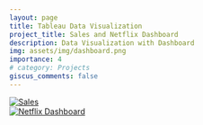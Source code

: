 ```yaml
---
layout: page
title: Tableau Data Visualization
project_title: Sales and Netflix Dashboard
description: Data Visualization with Dashboard
img: assets/img/dashboard.png
importance: 4
# category: Projects
giscus_comments: false
---
```



<div class="tableauPlaceholder" id="viz1699978676658" style="position: relative;">
    <noscript>
        <a href="#"><img alt="Sales " src="https:&#47;&#47;public.tableau.com&#47;static&#47;images&#47;Sa&#47;SalesDashboard_16996559156500&#47;Sales&#47;1_rss.png" style="border: none;" /></a>
    </noscript>
    <object class="tableauViz" style="display: none;">
        <param name="host_url" value="https%3A%2F%2Fpublic.tableau.com%2F" /> <param name="embed_code_version" value="3" /> <param name="site_root" value="" /><param name="name" value="SalesDashboard_16996559156500&#47;Sales" />
        <param name="tabs" value="no" /><param name="toolbar" value="yes" /><param name="static_image" value="https:&#47;&#47;public.tableau.com&#47;static&#47;images&#47;Sa&#47;SalesDashboard_16996559156500&#47;Sales&#47;1.png" />
        <param name="animate_transition" value="yes" /><param name="display_static_image" value="yes" /><param name="display_spinner" value="yes" /><param name="display_overlay" value="yes" /><param name="display_count" value="yes" />
        <param name="language" value="en-US" /><param name="filter" value="publish=yes" />
    </object>
</div>
<script type="text/javascript">
    var divElement = document.getElementById("viz1699978676658");
    var vizElement = divElement.getElementsByTagName("object")[0];
    if (divElement.offsetWidth > 800) {
        vizElement.style.width = "100%";
        vizElement.style.height = divElement.offsetWidth * 0.75 + "px";
    } else if (divElement.offsetWidth > 500) {
        vizElement.style.width = "100%";
        vizElement.style.height = divElement.offsetWidth * 0.75 + "px";
    } else {
        vizElement.style.width = "100%";
        vizElement.style.height = "1927px";
    }
    var scriptElement = document.createElement("script");
    scriptElement.src = "https://public.tableau.com/javascripts/api/viz_v1.js";
    vizElement.parentNode.insertBefore(scriptElement, vizElement);
</script>


<div class="tableauPlaceholder" id="viz1699980479340" style="position: relative;">
    <noscript>
        <a href="#"><img alt="Netflix Dashboard " src="https:&#47;&#47;public.tableau.com&#47;static&#47;images&#47;Ne&#47;Netflix_16999804373180&#47;ProfilesofMoviesAdded2010-2019&#47;1_rss.png" style="border: none;" /></a>
    </noscript>
    <object class="tableauViz" style="display: none;">
        <param name="host_url" value="https%3A%2F%2Fpublic.tableau.com%2F" /> <param name="embed_code_version" value="3" /> <param name="site_root" value="" />
        <param name="name" value="Netflix_16999804373180&#47;ProfilesofMoviesAdded2010-2019" /><param name="tabs" value="no" /><param name="toolbar" value="yes" />
        <param name="static_image" value="https:&#47;&#47;public.tableau.com&#47;static&#47;images&#47;Ne&#47;Netflix_16999804373180&#47;ProfilesofMoviesAdded2010-2019&#47;1.png" /> <param name="animate_transition" value="yes" />
        <param name="display_static_image" value="yes" /><param name="display_spinner" value="yes" /><param name="display_overlay" value="yes" /><param name="display_count" value="yes" /><param name="language" value="en-US" />
    </object>
</div>
<script type="text/javascript">
    var divElement = document.getElementById("viz1699980479340");
    var vizElement = divElement.getElementsByTagName("object")[0];
    if (divElement.offsetWidth > 800) {
        vizElement.style.width = "100%";
        vizElement.style.height = divElement.offsetWidth * 0.75 + "px";
    } else if (divElement.offsetWidth > 500) {
        vizElement.style.width = "100%";
        vizElement.style.height = divElement.offsetWidth * 0.75 + "px";
    } else {
        vizElement.style.width = "100%";
        vizElement.style.height = "1627px";
    }
    var scriptElement = document.createElement("script");
    scriptElement.src = "https://public.tableau.com/javascripts/api/viz_v1.js";
    vizElement.parentNode.insertBefore(scriptElement, vizElement);
</script>

